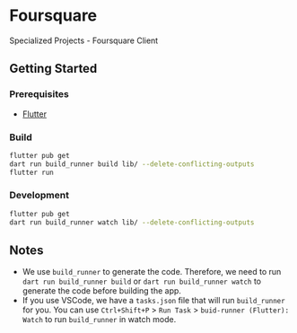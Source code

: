 # Foursquare

Specialized Projects - Foursquare Client

## Getting Started

### Prerequisites

- [Flutter](https://flutter.dev/docs/get-started/install)

### Build

```sh
flutter pub get
dart run build_runner build lib/ --delete-conflicting-outputs
flutter run
```

### Development

```sh
flutter pub get
dart run build_runner watch lib/ --delete-conflicting-outputs
```

## Notes

- We use `build_runner` to generate the code. Therefore, we need to run `dart run build_runner build` or `dart run build_runner watch` to generate the code before building the app.
- If you use VSCode, we have a `tasks.json` file that will run `build_runner` for you. You can use `Ctrl+Shift+P` > `Run Task` > `buid-runner (Flutter): Watch` to run `build_runner` in watch mode.
